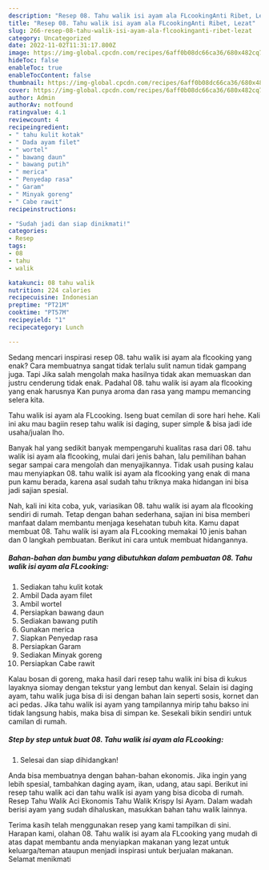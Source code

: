 ```yaml
---
description: "Resep 08. Tahu walik isi ayam ala FLcookingAnti Ribet, Lezat"
title: "Resep 08. Tahu walik isi ayam ala FLcookingAnti Ribet, Lezat"
slug: 266-resep-08-tahu-walik-isi-ayam-ala-flcookinganti-ribet-lezat
category: Uncategorized
date: 2022-11-02T11:31:17.800Z
image: https://img-global.cpcdn.com/recipes/6aff0b08dc66ca36/680x482cq70/08-tahu-walik-isi-ayam-ala-flcooking-foto-resep-utama.jpg
hideToc: false
enableToc: true
enableTocContent: false
thumbnail: https://img-global.cpcdn.com/recipes/6aff0b08dc66ca36/680x482cq70/08-tahu-walik-isi-ayam-ala-flcooking-foto-resep-utama.jpg
cover: https://img-global.cpcdn.com/recipes/6aff0b08dc66ca36/680x482cq70/08-tahu-walik-isi-ayam-ala-flcooking-foto-resep-utama.jpg
author: Admin
authorAv: notfound
ratingvalue: 4.1
reviewcount: 4
recipeingredient:
- " tahu kulit kotak"
- " Dada ayam filet"
- " wortel"
- " bawang daun"
- " bawang putih"
- " merica"
- " Penyedap rasa"
- " Garam"
- " Minyak goreng"
- " Cabe rawit"
recipeinstructions:

- "Sudah jadi dan siap dinikmati!"
categories:
- Resep
tags:
- 08
- tahu
- walik

katakunci: 08 tahu walik 
nutrition: 224 calories
recipecuisine: Indonesian
preptime: "PT21M"
cooktime: "PT57M"
recipeyield: "1"
recipecategory: Lunch

---
```



Sedang mencari inspirasi resep 08. tahu walik isi ayam ala flcooking yang enak? Cara membuatnya sangat tidak terlalu sulit namun tidak gampang juga. Tapi Jika salah mengolah maka hasilnya tidak akan memuaskan dan justru cenderung tidak enak. Padahal 08. tahu walik isi ayam ala flcooking yang enak harusnya Kan punya aroma dan rasa yang mampu memancing selera kita.


Tahu walik isi ayam ala FLcooking. Iseng buat cemilan di sore hari hehe. Kali ini aku mau bagiin resep tahu walik isi daging, super simple &amp; bisa jadi ide usaha/jualan lho.

Banyak hal yang sedikit banyak mempengaruhi kualitas rasa dari 08. tahu walik isi ayam ala flcooking, mulai dari jenis bahan, lalu pemilihan bahan segar sampai cara mengolah dan menyajikannya. Tidak usah pusing kalau mau menyiapkan 08. tahu walik isi ayam ala flcooking yang enak di mana pun kamu berada, karena asal sudah tahu triknya maka hidangan ini bisa jadi sajian spesial.


Nah, kali ini kita coba, yuk, variasikan 08. tahu walik isi ayam ala flcooking sendiri di rumah. Tetap dengan bahan sederhana, sajian ini bisa memberi manfaat dalam membantu menjaga kesehatan tubuh kita. Kamu dapat membuat 08. Tahu walik isi ayam ala FLcooking memakai 10 jenis bahan dan 0 langkah pembuatan. Berikut ini cara untuk membuat hidangannya.

<!--inarticleads1-->

##### Bahan-bahan dan bumbu yang dibutuhkan dalam pembuatan 08. Tahu walik isi ayam ala FLcooking:

1. Sediakan  tahu kulit kotak
1. Ambil  Dada ayam filet
1. Ambil  wortel
1. Persiapkan  bawang daun
1. Sediakan  bawang putih
1. Gunakan  merica
1. Siapkan  Penyedap rasa
1. Persiapkan  Garam
1. Sediakan  Minyak goreng
1. Persiapkan  Cabe rawit


Kalau bosan di goreng, maka hasil dari resep tahu walik ini bisa di kukus layaknya siomay dengan tekstur yang lembut dan kenyal. Selain isi daging ayam, tahu walik juga bisa di isi dengan bahan lain seperti sosis, kornet dan aci pedas. Jika tahu walik isi ayam yang tampilannya mirip tahu bakso ini tidak langsung habis, maka bisa di simpan ke. Sesekali bikin sendiri untuk camilan di rumah. 

<!--inarticleads2-->

##### Step by step untuk buat 08. Tahu walik isi ayam ala FLcooking:


1. Selesai dan siap dihidangkan!

Anda bisa membuatnya dengan bahan-bahan ekonomis. Jika ingin yang lebih spesial, tambahkan daging ayam, ikan, udang, atau sapi. Berikut ini resep tahu walik aci dan tahu walik isi ayam yang bisa dicoba di rumah. Resep Tahu Walik Aci Ekonomis Tahu Walik Krispy Isi Ayam. Dalam wadah berisi ayam yang sudah dihaluskan, masukkan bahan tahu walik lainnya. 

Terima kasih telah menggunakan resep yang kami tampilkan di sini. Harapan kami, olahan 08. Tahu walik isi ayam ala FLcooking yang mudah di atas dapat membantu anda menyiapkan makanan yang lezat untuk keluarga/teman ataupun menjadi inspirasi untuk berjualan makanan. Selamat menikmati
